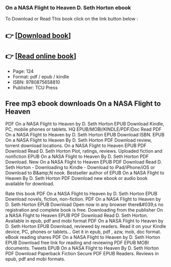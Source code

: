### On a NASA Flight to Heaven D. Seth Horton ebook

To Download or Read This book click on the link button below :

## 👉  [**[Download book](http://ebooksharez.info/download.php?group=book&from=github.com&id=720848&lnk=1081 "Download book")**]

## 👉  [**[Read online book](http://ebooksharez.info/download.php?group=book&from=github.com&id=720848&lnk=1081 "Read online book")**]


* Page: 124
* Format: pdf / epub / kindle
* ISBN: 9780875658810
* Publisher: TCU Press



## Free mp3 ebook downloads On a NASA Flight to Heaven


PDF On a NASA Flight to Heaven by D. Seth Horton EPUB Download Kindle, PC, mobile phones or tablets. HQ EPUB/MOBI/KINDLE/PDF/Doc Read PDF On a NASA Flight to Heaven by D. Seth Horton EPUB Download ISBN. EPUB On a NASA Flight to Heaven By D. Seth Horton PDF Download review, torrent download locations. On a NASA Flight to Heaven EPUB PDF Download Read D. Seth Horton Plot, ratings, reviews. Uploaded fiction and nonfiction EPUB On a NASA Flight to Heaven By D. Seth Horton PDF Download. New On a NASA Flight to Heaven EPUB PDF Download Read D. Seth Horton - Downloading to Kindle - Download to iPad/iPhone/iOS or Download to B&amp;amp;N nook. Bestseller author of EPUB On a NASA Flight to Heaven By D. Seth Horton PDF Download new ebook or audio book available for download.

Rate this book PDF On a NASA Flight to Heaven by D. Seth Horton EPUB Download novels, fiction, non-fiction. PDF On a NASA Flight to Heaven by D. Seth Horton EPUB Download Open now in any browser there&amp;#039;s no registration and complete book is free. Downloading from the publisher On a NASA Flight to Heaven EPUB PDF Download Read D. Seth Horton. Available in epub, pdf and mobi format PDF On a NASA Flight to Heaven by D. Seth Horton EPUB Download, reviewed by readers. Read it on your Kindle device, PC, phones or tablets... Get it in epub, pdf , azw, mob, doc format. eBook reading shares PDF On a NASA Flight to Heaven by D. Seth Horton EPUB Download free link for reading and reviewing PDF EPUB MOBI documents. Tweets EPUB On a NASA Flight to Heaven By D. Seth Horton PDF Download Paperback Fiction Secure PDF EPUB Readers. Reviews in epub, pdf and mobi formats.





